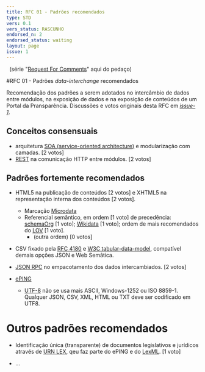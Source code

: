 ```yaml
---
title: RFC 01 - Padrões recomendados
type: STD
vers: 0.1
vers_status: RASCUNHO
endorsed_n: 2
endorsed_status: waiting
layout: page
issue: 1
---
```


&#160; (série "[Request For Comments](https://en.wikipedia.org/wiki/Request_for_Comments)" aqui do pedaço)

#RFC 01 - Padrões *data-interchange* recomendados

Recomendação dos padrões a serem adotados no intercâmbio de dados entre módulos, na exposição de dados e na exposição de conteúdos de um Portal da Pransparência. 
Discussões e votos originais desta RFC em [*issue-1*](https://github.com/CPT-PC/backend-portal-transparencia/issues/1).

## Conceitos consensuais

* arquitetura [SOA (service-oriented architecture)](https://www.wikidata.org/wiki/Q220644) e modularização com camadas. [2 votos]
* [REST](https://www.wikidata.org/wiki/Q749568) na comunicação HTTP entre módulos.  [2 votos] 

## Padrões fortemente recomendados

* HTML5 na publicação de conteúdos  [2 votos] e XHTML5 na representação interna dos conteúdos  [2 votos].

    * Marcação [Microdata](https://en.wikipedia.org/wiki/Microdata_(HTML)) 
    * Referencial semântico, em ordem [1 voto] de precedência: [schemaOrg](http://schema.org/)  [1 voto]; [Wikidata](https://www.wikidata.org) [1 voto]; ordem de mais recomendados do [LOV](http://lov.okfn.org/) [1 voto].
       * (outra ordem) [0 votos]

* CSV fixado pela [RFC 4180](https://tools.ietf.org/html/rfc4180) e [W3C tabular-data-model](https://www.w3.org/TR/tabular-data-model/), compatível demais opções JSON e Web Semâtica.

* [JSON RPC](http://www.jsonrpc.org/specification) no empacotamento dos dados intercambiados.  [2 votos]

* [ePING](http://eping.governoeletronico.gov.br/) 

   * [UTF-8](https://en.wikipedia.org/wiki/UTF-8) não se usa mais ASCII,  Windows-1252 ou ISO 8859-1. Qualquer JSON, CSV, XML, HTML ou TXT deve ser codificado em UTF8. 

# Outros padrões recomendados

* Identificação única (transparente) de documentos legislativos e jurídicos através de [URN LEX](https://pt.wikipedia.org/wiki/Lex_(URN)), qeu faz parte do ePING e do [LexML](http://projeto.lexml.gov.br/). [1 voto]
       
* ... 

